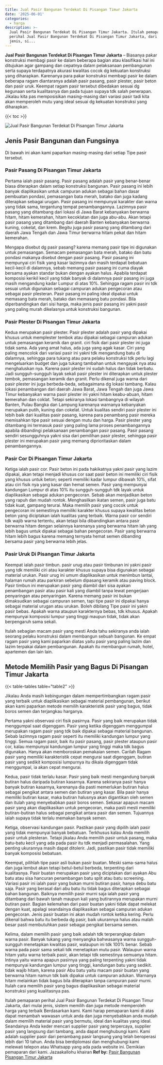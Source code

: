 ```yaml
---
title: Jual Pasir Bangunan Terdekat Di Pisangan Timur Jakarta
date: '2025-06-01'
categories:
  - harga
description: >-
  Jual Pasir Bangunan Terdekat Di Pisangan Timur Jakarta. Itulah pemaparan
  perihal Jual Pasir Bangunan Terdekat Di Pisangan Timur Jakarta, dari mulai
  jenis, si...
---
```


**Jual Pasir Bangunan Terdekat Di Pisangan Timur Jakarta** – Biasanya pakar konstruksi membagi pasir ke dalam beberapa bagian atau klasifikasi hal ini ditujukan agar gampang dan cepatnya dalam pelaksanaan pembangunan serta supaya terdapatnya akurasi kwalitas cocok dg kekuatan konstruksi yang diharapkan. Karenanya para pakar konstruksi membagi pasir ke dalam beberapa ragam diantaranya adalah pasir pasang, pasir plester, pasir beton dan pasir uruk. Keempat ragam pasir tersebut dibedakan sesuai dg kegunaan serta kualitasnya dan pada tujuan supaya tdk salah penerapan. Jikalau kita pas memposisikan masing-masing dari variasi pasir tadi kita akan memperoleh mutu yang ideal sesuai dg kekuatan konstruksi yang diharapkan.

{{< toc >}}

![Jual Pasir Bangunan Terdekat Di Pisangan Timur Jakarta](/images/jual-pasir-bangunan-17.png)

## Jenis Pasir Bangunan dan Fungsinya

Di bawah ini akan kami paparkan masing-masing dari setiap Tipe pasir tersebut.

### Pasir Pasang Di Pisangan Timur Jakarta

Pertama ialah pasir pasang. Pasir pasang adalah pasir yang benar-benar biasa diterapkan dalam setiap konstruksi bangunan. Pasir pasang ini lebih banyak diaplikasikan untuk campuran adukan sebagai bahan dasar pembuatan pondasi, pemasangan bata merah, batako dan juga kadang diterapkan sebagai urugan. Pasir pasang ini mempunyai karakter dan warna yang tidak sama, tergantung tempat penambangannya. Lazimnya pasir pasang yang ditambang dari lokasi di Jawa Barat kebanyakan berwarna hitam, hitam kemerahan, hitam kecoklatan dan juga abu-abu. Akan tetapi pasir pasang yang ditambang dari daerah Banten kebanyakan berwarna kuning, cokelat, dan krem. Begitu juga pasir pasang yang ditambang dari daerah Jawa Tengah dan Jawa Timur berwarna hitam pekat dan hitam kemerahan.

Mengapa disebut dg pasir pasang? karena memang pasir tipe ini digunakan untuk pemasangan. Semacam pemasangan bata merah, batako dan batu pondasi makanya disebut dengan pasir pasang. Pasir pasang ini mempunyai ciri fisik yang kasar lazimnya dan masih terdapat bebatuan kecil-kecil di dalamnya, sebab memang pasir pasang ini cuma diayak bersama ayakan standar bukan dengan ayakan halus. Apabila terdapat komposisi kerikil kecil yang tidak banyak di dalamnya pasir pasang ini juga masih mengandung kadar Lumpur di atas 10%. Sehingga ragam pasir ini tdk sesuai untuk digunakan sebagai campuran adukan pengecoran atau sebagai pasir plesteran. Pasir pasang ini paling ideal dipakai untuk memasang bata merah, batako dan memasang batu pondasi. Bila diperbandingkan dari sisi harga, maka jenis pasir pasang ini yakni pasir yang paling murah dikelasnya untuk konstruksi bangunan.

### Pasir Plester Di Pisangan Timur Jakarta

Kedua merupakan pasir plester. Pasir plester adalah pasir yang dipakai khusus untuk memplester tembok atau dipakai sebagai campuran adukan untuk pemasangan keramik dan granit. ciri fisik dari pasir plester ini juga tidak sama. Ada yang amat halus, ada juga yang agak kasar. Ciri yang paling mencolok dari variasi pasir ini yakni tdk mengandung batu di dalamnya, sehingga para tukang atau para pelaku konstruksi tdk perlu lagi mengeluarkan budget dan juga tukang tambahan untuk mengayak nya atau menghaluskan nya. Karena pasir plester ini sudah halus dan tidak berbatu. Jadi sungguh-sungguh layak sekali pasir plester ini diterapkan untuk plester tembok, pemasangan keramik dan granit. Perlu dikenal juga warna dari pasir plester ini juga berbeda-beda, sebagaimana dg lokasi tambang. Kalau lokasi penambangan dari daerah Jawa Barat, Jawa Tengah dan juga Jawa Timur kebanyakan warna pasir plester ini yakni hitam keabu-abuan, hitam kemerahan dan coklat. Tetapi sekiranya lokasi tambangnya di wilayah Banten, Pulau Bangka dan Lampung karenanya warnanya kebanyakan merupakan putih, kuning dan cokelat. Untuk kualitas sendiri pasir plester ini lebih baik dari kualitas pasir pasang, karena para penambang pasir mereka memisahkan tipe pasir sesuai dengan mutu dan harga. Pasir plester yang ditambang ini termasuk pasir yang paling lama proses penambangannya apabila dibandingi pelaksanaan penambangan pasir pasang. Pasir pasang sendiri sesungguhnya yakni sisa dari pemilihan pasir plester, sehingga pasir plester ini merupakan pasir yang memang diprioritaskan dalam penambangannya.

### Pasir Cor Di Pisangan Timur Jakarta

Ketiga ialah pasir cor. Pasir beton ini pada hakikatnya yakni pasir yang lazim dipakai, akan tetapi menjadi khusus cor saat pasir beton ini memiliki ciri fisik yang khusus untuk beton; seperti memiliki kadar lumpur dibawah 10%, sifat atau ciri fisik nya yang kasar dan hemat semen. Pasir yang mempunyai kandungan Lumpur di atas 10% itu sungguh-sungguh tdk layak untuk diaplikasikan sebagai adukan pengecoran. Sebab akan menjadikan beton yang rapuh dan mudah rontok. Menghasilkan ikatan semen, pasir juga batu tidak kuat, gampang terurai. Maka memilih pasir yang cocok untuk pengecoran ini semestinya memiliki karakter khusus supaya kwalitas beton beton yang diciptakan ialah kualitas yang terbaik. Warna pasir cor sendiri tdk wajib warna tertentu, akan tetapi bila dibandingkan antara pasir berwarna hitam dengan selainnya karenanya yang berwarna hitam lah yang lebih bagus untuk dipakai sebagai bahan pengecoran. Pasir yang berwarna hitam lebih bagus karena memang ternyata hemat semen dibanding bersama pasir yang berwarna lebih jelas.

### Pasir Uruk Di Pisangan Timur Jakarta

Keempat ialah pasir timbun. pasir urug atau pasir timbunan ini yakni pasir yang tdk memiliki ciri atau karakter khusus supaya bisa digunakan sebagai material urukan. Pasir urug ini umum diaplikasikan untuk menimbun lantai, halaman rumah atau parkiran sebelum dipasang keramik atau paving block. Pasir timbun ini merupakan pasir yang diambil dari sisa ayakan penambangan pasir atau pasir kali yang diambil tanpa lewat pengerjaan penyaringan atau penyaringan. Karena memang pasir ini bukan dimaksudkan sebagai campuran semen, tapi tipe pasir ini dipakai hanya sebagai material urugan atau urukan. Boleh dibilang Tipe pasir ini yakni pasir bebas. Apakah warna ataupun karakternya bebas, tdk khusus. Apakah mempunyai komposisi lumpur yang tinggi maupun tidak, tidak akan berpengaruh sama sekali.

Itulah sebagian macam pasir yang mesti Anda tahu sekiranya anda ialah seorang pelaku konstruksi dalam membangun sebuah bangunan. Ke empat ragam pasir yang kami paparkan diatas yaitu pasir yang paling lazim dan lazim terpakai dalam pembangunan. Apakah itu membangun rumah, hotel, apartemen dan lain lain.

## Metode Memilih Pasir yang Bagus Di Pisangan Timur Jakarta

{{< table-tables table="table2" >}}

Jikalau Anda masih kebingungan dalam mempertimbangkan ragam pasir yang terbaik untuk diaplikasikan sebagai material pembangunan, berikut akan kami paparkan metode memilih karakteristik pasir yang bagus, tidak boros semen dan terjangkau harganya.

Pertama yakni observasi ciri fisik pasirnya. Pasir yang baik merupakan tidak menggumpal saat digenggam. Pasir yang ketika digenggam menggumpal merupakan ragam pasir yang tdk baik dipakai sebagai material bangunan. Sebab lazimnya ragam pasir seperti itu memiliki kandungan lumpur yang tinggi. Semua ragam pasir, baik itu pasir pasang, pasir plester ataupun pasir cor, kalau mempunyai kandungan lumpur yang tinggi maka tdk bagus digunakan. Hanya akan memboroskan pemakaian semen. Carilah Ragam pasir yang memiliki karakteristik cepat mengurai saat digenggam, butiran pasir yang sedikit komposisi lumpurnya itu dikala digenggam tidak menggumpal, ia akan cepat mengurai.

Kedua, pasir tidak terlalu kasar. Pasir yang baik mesti mengandung banyak butiran halus daripada butiran kasarnya. Karena sekiranya pasir hanya banyak butiran kasarnya, karenanya dia pasti memerlukan butiran halus sebagai pengikat antara semen dan butiran yang kasar. Bila pasir hanya memiliki butiran kasar, maka butiran halusnya akan digantikan oleh semen dan itulah yang menyebabkan pasir boros semen. Sekasar apapun macam pasir yang akan diaplikasikan untuk pengecoran, maka pasti mesti memiliki butiran-butiran halus sebagai pengikat antara pasir dan semen. Tujuannya ialah supaya tidak terlalu memakan banyak semen.

Ketiga, observasi kandungan pasir. Pastikan pasir yang dipilih ialah pasir yang tidak mempunyai banyak bebatuan. Terkhusus kalau Anda memilih pasir untuk plesteran. Tetapi jikalau Anda memilih pasir untuk pasang, maka batu-batu kecil yang ada pada pasir itu tdk menjadi permasalahan. Yang penting ukurannya masih dapat ditolerir. Jadi, pastikan pasir tidak memiliki banyak komposisi bebatuan.

Keempat, pilihlah tipe pasir asli bukan pasir buatan. Meski sama-sama halus dan juga lembut akan tetapi betul-betul berbeda, terpenting dari kualitasnya. Pasir buatan merupakan pasir yang diciptakan dari ayakan Abu batu atau sisa hancuran penambangan batu split atau batu screening. Variasi pasir ini ialah pasir yang bukan murni butiran pasir, hanya debu batu saja. Pasir yang berasal dari abu batu itu tidak bagus diterapkan sebagai bahan bangunan. Baiknya memilih pasir murni saja ialah pasir yang ditambang dari bawah tanah maupun kali yang butirannya merupakan murni butiran pasir. Bagian kelemahan dari pasir buatan yakni tidak dapat melekat dengan kuat, apalagi seandainya diaplikasikan sebagai campuran adukan pengecoran. Jenis pasir buatan ini akan mudah rontok ketika kering. Perlu dikenal bahwa batu itu berbeda dg pasir, baik ukurannya halus atau malah besar pasti membutuhkan pasir sebagai pengikat bersama semen.

Kelima, dalam memilih pasir yang baik adalah tdk terperangkap dalam warna pasir. Banyak tukang yang menyangka bahwasanya warna sungguh-sungguh menetapkan kwalitas pasir, walaupun ini tdk 100% benar. Sebab warna pada pasir sama sekali tdk menetapkan mutu pasir. Walaupun warna hitam yaitu warna terbaik pasir, akan tetapi tdk semestinya semuanya hitam. Intinya yaitu warna apapun pasirnya yang paling terpenting yakni tidak mempunyai kandungan lumpur yang tinggi, kandungan batu yang sedikit. tidak wajib hitam, karena pasir Abu batu yaitu macam pasir buatan yang berwarna hitam namun tdk baik dipakai untuk campuran adukan. Warnanya hitam melainkan tidak bagus bila diterapkan tanpa campuran pasir murni. Itulah cara memilih pasir yang bagus diaplikasikan sebagai material konstruksi yang kualitasnya pas.

Itulah pemaparan perihal Jual Pasir Bangunan Terdekat Di Pisangan Timur Jakarta, dari mulai jenis, sistem memilih dan juga metode memperoleh harga yang terbaik Berdasarkan kami. Kami harap pemaparan kami di atas dapat menambah wawasan untuk anda dan juga menyebabkan anda mudah dalam memilih material pasir yang bermutu, ideal dan kualitas yang ideal. Seandainya Anda keder mencari supplier pasir yang terpercaya, supplier pasir yang langsung dari tambang, anda dapat menghubungi kami. Kami adalah supplier pasir dari penambang pasir langsung yang telah beroperasi lebih dari 10 tahun. Anda bisa berdiplomasi dan menghubungi kami melewati telepon atau Whatsapp yang ada pada website ini. Demikian pemaparan dari kami. Jazaakallohu khairan
**Ref by:** [Pasir Bangunan Pisangan Timur Jakarta](https://id.wikipedia.org/wiki/Pasir)
